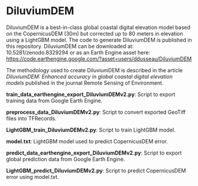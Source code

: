 # DiluviumDEM

DiluviumDEM is a best-in-class global coastal digital elevation model based on the CopernicusDEM (30m) but corrected up to 80 meters in elevation using a LightGBM model. The code to generate DiluviumDEM is published in this repository. DiluviumDEM can be downloaded at: 10.5281/zenodo.8329294 or as an Earth Engine asset here: https://code.earthengine.google.com/?asset=users/ddusseau/DiluviumDEM

The methodology used to create DiluviumDEM is described in the article *DiluviumDEM: Enhanced accuracy in global coastal digital elevation models* published in the journal Remote Sensing of Environment.

**train_data_earthengine_export_DiluviumDEMv2.py**: Script to export training data from Google Earth Engine.

**preprocess_data_DiluviumDEMv2.py**: Script to convert exported GeoTiff files into TFRecords.

**LightGBM_train_DiluviumDEMv2.py**: Script to train LightGBM model.

**model.txt**: LightGBM model used to predict CopernicusDEM error.

**predict_data_earthengine_export_DiluviumDEMv2.py**: Script to export global prediction data from Google Earth Engine.

**LightGBM_predict_DiluviumDEMv2.py**: Script to predict CopernicusDEM error using model.txt.
